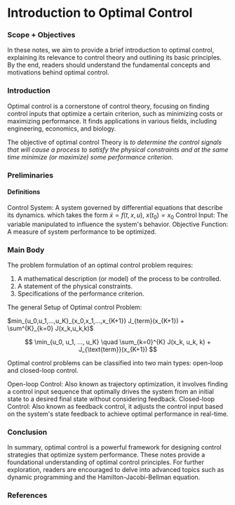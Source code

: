 # Introduction to Optimal Control

### Scope + Objectives

In these notes, we aim to provide a brief introduction to optimal control, explaining its relevance to control theory and outlining its basic principles. By the end, readers should understand the fundamental concepts and motivations behind optimal control.

### Introduction

Optimal control is a cornerstone of control theory, focusing on finding control inputs that optimize a certain criterion, such as minimizing costs or maximizing performance. It finds applications in various fields, including engineering, economics, and biology.

The objective of optimal control Theory is _to determine the control signals that will cause a process to satisfy the physical constraints and at the same time minimize (or maximize) some performance criterion._


### Preliminaries
#### Definitions

Control System: A system governed by differential equations that describe its dynamics.
which takes the form
$\dot x = f(t,x,u)$, $x(t_0)=x_0$
Control Input: The variable manipulated to influence the system's behavior.
Objective Function: A measure of system performance to be optimized.

### Main Body
The problem formulation of an optimal control problem requires:
1. A mathematical description (or model) of the process to be controlled.
2. A statement of the physical constraints.
3. Specifications of the performance criterion.

The general Setup of Optimal control Problem:

$min_{u_0,u_1,...,u_K}_{x_0,x_1,...,x_{K+1}} J_{term}(x_{K+1}) + \sum^{K}_{k=0} J(x_k,u_k,k)$

$$
\min_{u_0, u_1, ..., u_K} \quad \sum_{k=0}^{K} J(x_k, u_k, k) + J_{\text{term}}(x_{K+1})
$$

Optimal control problems can be classified into two main types: open-loop and closed-loop control.

Open-loop Control: Also known as trajectory optimization, it involves finding a control input sequence that optimally drives the system from an initial state to a desired final state without considering feedback.
Closed-loop Control: Also known as feedback control, it adjusts the control input based on the system's state feedback to achieve optimal performance in real-time.

### Conclusion
In summary, optimal control is a powerful framework for designing control strategies that optimize system performance. These notes provide a foundational understanding of optimal control principles. For further exploration, readers are encouraged to delve into advanced topics such as dynamic programming and the Hamilton-Jacobi-Bellman equation.

### References
